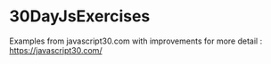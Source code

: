 # 30DayJsExercises
Examples from javascript30.com with improvements
for more detail : https://javascript30.com/
